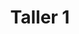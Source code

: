 ---
tag: tipus

title: 'Taller 1'

contingut: 'Blablablablbalabalbalablablab babalalablabal balablabla balablab'

---